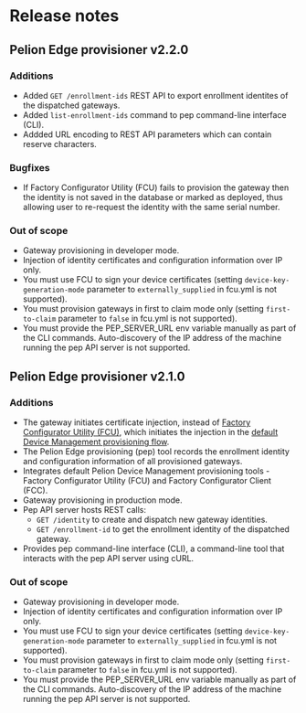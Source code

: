 # Release notes

## Pelion Edge provisioner v2.2.0

### Additions
- Added `GET /enrollment-ids` REST API to export enrollment identites of the dispatched gateways.
- Added `list-enrollment-ids` command to pep command-line interface (CLI).
- Addded URL encoding to REST API parameters which can contain reserve characters.

### Bugfixes
- If Factory Configurator Utility (FCU) fails to provision the gateway then the identity is not saved in the database or marked as deployed, thus allowing user to re-request the identity with the same serial number.

### Out of scope
- Gateway provisioning in developer mode.
- Injection of identity certificates and configuration information over IP only.
- You must use FCU to sign your device certificates (setting `device-key-generation-mode` parameter to `externally_supplied` in fcu.yml is not supported).
- You must provision gateways in first to claim mode only (setting `first-to-claim` parameter to `false` in fcu.yml is not supported).
- You must provide the PEP_SERVER_URL env variable manually as part of the CLI commands. Auto-discovery of the IP address of the machine running the pep API server is not supported.

## Pelion Edge provisioner v2.1.0

### Additions
- The gateway initiates certificate injection, instead of [Factory Configurator Utility (FCU)](https://www.pelion.com/docs/device-management/current/provisioning-process/index.html), which initiates the injection in the [default Device Management provisioning flow](https://www.pelion.com/docs/device-management/current/provisioning-process/index.html).
- The Pelion Edge provisioning (pep) tool records the enrollment identity and configuration information of all provisioned gateways.
- Integrates default Pelion Device Management provisioning tools - Factory Configurator Utility (FCU) and Factory Configurator Client (FCC).
- Gateway provisioning in production mode.
- Pep API server hosts REST calls:
	- `GET /identity` to create and dispatch new gateway identities.
	- `GET /enrollment-id` to get the enrollment identity of the dispatched gateway.
- Provides pep command-line interface (CLI), a command-line tool that interacts with the pep API server using cURL.

### Out of scope
- Gateway provisioning in developer mode.
- Injection of identity certificates and configuration information over IP only.
- You must use FCU to sign your device certificates (setting `device-key-generation-mode` parameter to `externally_supplied` in fcu.yml is not supported).
- You must provision gateways in first to claim mode only (setting `first-to-claim` parameter to `false` in fcu.yml is not supported).
- You must provide the PEP_SERVER_URL env variable manually as part of the CLI commands. Auto-discovery of the IP address of the machine running the pep API server is not supported.
